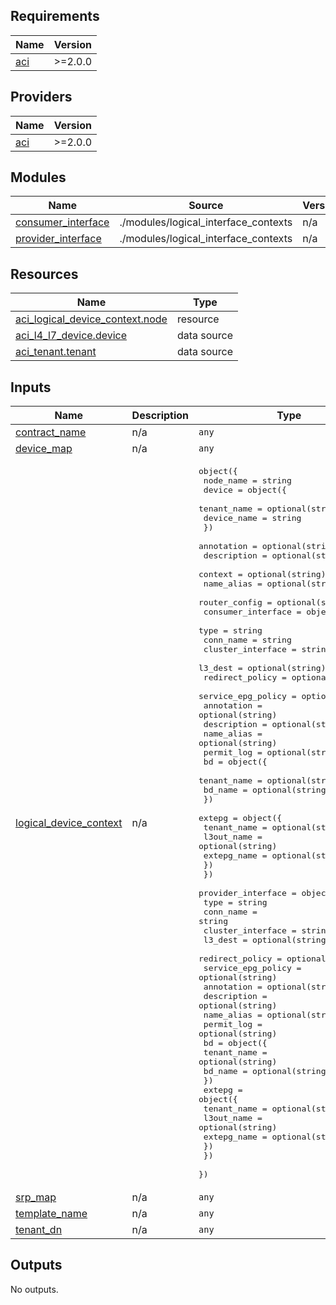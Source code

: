 <!-- BEGIN_TF_DOCS -->
## Requirements

| Name | Version |
|------|---------|
| <a name="requirement_aci"></a> [aci](#requirement\_aci) | >=2.0.0 |

## Providers

| Name | Version |
|------|---------|
| <a name="provider_aci"></a> [aci](#provider\_aci) | >=2.0.0 |

## Modules

| Name | Source | Version |
|------|--------|---------|
| <a name="module_consumer_interface"></a> [consumer\_interface](#module\_consumer\_interface) | ./modules/logical_interface_contexts | n/a |
| <a name="module_provider_interface"></a> [provider\_interface](#module\_provider\_interface) | ./modules/logical_interface_contexts | n/a |

## Resources

| Name | Type |
|------|------|
| [aci_logical_device_context.node](https://registry.terraform.io/providers/CiscoDevNet/aci/latest/docs/resources/logical_device_context) | resource |
| [aci_l4_l7_device.device](https://registry.terraform.io/providers/CiscoDevNet/aci/latest/docs/data-sources/l4_l7_device) | data source |
| [aci_tenant.tenant](https://registry.terraform.io/providers/CiscoDevNet/aci/latest/docs/data-sources/tenant) | data source |

## Inputs

| Name | Description | Type | Default | Required |
|------|-------------|------|---------|:--------:|
| <a name="input_contract_name"></a> [contract\_name](#input\_contract\_name) | n/a | `any` | n/a | yes |
| <a name="input_device_map"></a> [device\_map](#input\_device\_map) | n/a | `any` | n/a | yes |
| <a name="input_logical_device_context"></a> [logical\_device\_context](#input\_logical\_device\_context) | n/a | <pre>object({<br>    node_name     = string<br>    device = object({<br>      tenant_name = optional(string)<br>      device_name = string<br>    })<br>    annotation    = optional(string)<br>    description   = optional(string)<br>    context       = optional(string)<br>    name_alias    = optional(string)<br>    router_config = optional(string)<br>    consumer_interface = object({<br>      type                = string<br>      conn_name           = string<br>      cluster_interface   = string<br>      l3_dest             = optional(string)<br>      redirect_policy     = optional(string)<br>      service_epg_policy  = optional(string)<br>      annotation          = optional(string)<br>      description         = optional(string)<br>      name_alias          = optional(string)<br>      permit_log          = optional(string)<br>      bd = object({<br>        tenant_name = optional(string)<br>        bd_name     = optional(string)<br>      })<br>      extepg = object({<br>        tenant_name = optional(string)<br>        l3out_name  = optional(string)<br>        extepg_name = optional(string)<br>      })<br>    })<br>    provider_interface = object({<br>      type                = string<br>      conn_name           = string<br>      cluster_interface   = string<br>      l3_dest             = optional(string)<br>      redirect_policy     = optional(string)<br>      service_epg_policy  = optional(string)<br>      annotation          = optional(string)<br>      description         = optional(string)<br>      name_alias          = optional(string)<br>      permit_log          = optional(string)<br>      bd = object({<br>        tenant_name = optional(string)<br>        bd_name     = optional(string)<br>      })<br>      extepg = object({<br>        tenant_name = optional(string)<br>        l3out_name  = optional(string)<br>        extepg_name = optional(string)<br>      })<br>    })<br>  })</pre> | n/a | yes |
| <a name="input_srp_map"></a> [srp\_map](#input\_srp\_map) | n/a | `any` | n/a | yes |
| <a name="input_template_name"></a> [template\_name](#input\_template\_name) | n/a | `any` | n/a | yes |
| <a name="input_tenant_dn"></a> [tenant\_dn](#input\_tenant\_dn) | n/a | `any` | n/a | yes |

## Outputs

No outputs.
<!-- END_TF_DOCS -->